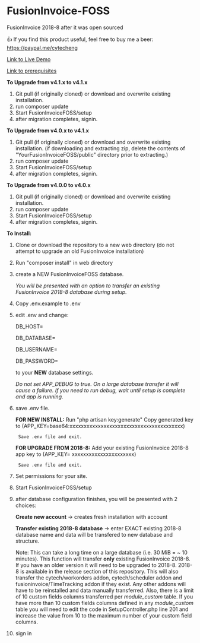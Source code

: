# FusionInvoice-FOSS
FusionInvoice 2018-8 after it was open sourced

:+1: If you find this product useful, feel free to buy me a beer: https://paypal.me/cytecheng

[Link to Live Demo](http://fusioninvoicefoss-demo.cytech-eng.com)

[Link to prerequisites](https://github.com/cytech/FusionInvoice-FOSS/wiki)

**To Upgrade from v4.1.x to v4.1.x**
1. Git pull (if originally cloned) or download and overwrite existing installation.
2. run composer update
3. Start FusionInvoiceFOSS/setup
4. after migration completes, signin.


**To Upgrade from v4.0.x to v4.1.x**
1. Git pull (if originally cloned) or download and overwrite existing installation.
   (if downloading and extracting zip, delete the contents of "YourFusionInvoiceFOSS/public" directory prior to extracting.)
2. run composer update
3. Start FusionInvoiceFOSS/setup
4. after migration completes, signin.

**To Upgrade from v4.0.0 to v4.0.x**
1. Git pull (if originally cloned) or download and overwrite existing installation.
2. run composer update
3. Start FusionInvoiceFOSS/setup
4. after migration completes, signin.

**To Install:**

1. Clone or download the repository to a new web directory (do not attempt to upgrade an old FusionInvoice installation)

2. Run "composer install" in web directory

3. create a NEW FusionInvoiceFOSS database.

    _You will be presented with an option to transfer an existing FusionInvoice 2018-8 database during setup._

4. Copy .env.example to .env

5. edit .env and change:

    DB_HOST=
    
    DB_DATABASE=
    
    DB_USERNAME=
    
    DB_PASSWORD=
    
    to your **NEW** database settings.

    _Do not set APP_DEBUG to true. On a large database transfer it will cause a failure._
    _If you need to run debug, wait until setup is complete and app is running._

6. save .env file.

    **FOR NEW INSTALL:**
        Run "php artisan key:generate"
        Copy generated key to (APP_KEY=base64:xxxxxxxxxxxxxxxxxxxxxxxxxxxxxxxxxxxxxxxx)
    
        Save .env file and exit.

    **FOR UPGRADE FROM 2018-8:**
        Add your existing FusionInvoice 2018-8 app key to (APP_KEY= xxxxxxxxxxxxxxxxxxxxxx)
    
        Save .env file and exit.

7. Set permissions for your site.

8. Start FusionInvoiceFOSS/setup

9. after database configuration finishes, you will be presented with 2 choices:

    **Create new account** -> creates fresh installation with account

    **Transfer existing 2018-8 database** -> enter EXACT existing 2018-8 database name and data will be transfered to new database and structure.
    
    Note: This can take a long time on a large database (i.e. 30 MiB = ~ 10 minutes). This function will transfer **only** existing FusionInvoice 2018-8. If you have an older version it will need to be upgraded to 2018-8.
    2018-8 is available in the release section of this repository.
    This will also transfer the cytech/workorders addon, cytech/scheduler addon and fusioninvoice/TimeTracking addon if they exist.
    Any other addons will have to be reinstalled and data manually transferred.
    Also, there is a limit of 10 custom fields columns transferred per _module_custom_ table. If you have more than 10 custom fields columns defined in any _module_custom_ table you will need to edit the code in SetupController.php line 201 and increase the
    value from 10 to the maximum number of your custom field columns.

10. sign in

